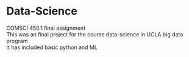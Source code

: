 # Data-Science
COMSCI 450.1 final assignment  
This was an final project for the course data-science in UCLA big data program  
It has included basic python and ML
